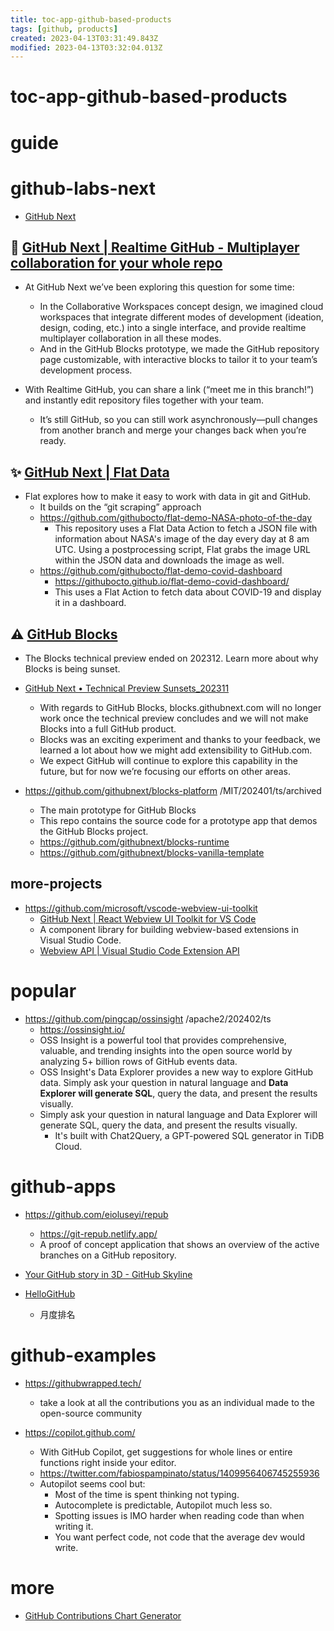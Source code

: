 ```yaml
---
title: toc-app-github-based-products
tags: [github, products]
created: 2023-04-13T03:31:49.843Z
modified: 2023-04-13T03:32:04.013Z
---
```


# toc-app-github-based-products

# guide

# github-labs-next
- [GitHub Next](https://githubnext.com/)

## 🚧 [GitHub Next | Realtime GitHub - Multiplayer collaboration for your whole repo](https://githubnext.com/projects/rtgh/)

- At GitHub Next we’ve been exploring this question for some time: 
  - In the Collaborative Workspaces concept design, we imagined cloud workspaces that integrate different modes of development (ideation, design, coding, etc.) into a single interface, and provide realtime multiplayer collaboration in all these modes. 
  - And in the GitHub Blocks prototype, we made the GitHub repository page customizable, with interactive blocks to tailor it to your team’s development process.

- With Realtime GitHub, you can share a link (“meet me in this branch!”) and instantly edit repository files together with your team. 
  - It’s still GitHub, so you can still work asynchronously—pull changes from another branch and merge your changes back when you’re ready.

## ✨ [GitHub Next | Flat Data](https://githubnext.com/projects/flat-data/)

- Flat explores how to make it easy to work with data in git and GitHub. 
  - It builds on the “git scraping” approach
  - https://github.com/githubocto/flat-demo-NASA-photo-of-the-day
    - This repository uses a Flat Data Action to fetch a JSON file with information about NASA's image of the day every day at 8 am UTC. Using a postprocessing script, Flat grabs the image URL within the JSON data and downloads the image as well.
  - https://github.com/githubocto/flat-demo-covid-dashboard
    - https://githubocto.github.io/flat-demo-covid-dashboard/
    - This uses a Flat Action to fetch data about COVID-19 and display it in a dashboard. 

## ⚠️ [GitHub Blocks](https://blocks.githubnext.com/)

- The Blocks technical preview ended on 202312. Learn more about why Blocks is being sunset.

- [GitHub Next • Technical Preview Sunsets_202311](https://gist.github.com/idan/325676d192b32f169b032fde2d866c2c)
  - With regards to GitHub Blocks, blocks.githubnext.com will no longer work once the technical preview concludes and we will not make Blocks into a full GitHub product. 
  - Blocks was an exciting experiment and thanks to your feedback, we learned a lot about how we might add extensibility to GitHub.com. 
  - We expect GitHub will continue to explore this capability in the future, but for now we’re focusing our efforts on other areas.

- https://github.com/githubnext/blocks-platform /MIT/202401/ts/archived
  - The main prototype for GitHub Blocks
  - This repo contains the source code for a prototype app that demos the GitHub Blocks project.
  - https://github.com/githubnext/blocks-runtime
  - https://github.com/githubnext/blocks-vanilla-template

## more-projects

- https://github.com/microsoft/vscode-webview-ui-toolkit
  - [GitHub Next | React Webview UI Toolkit for VS Code](https://githubnext.com/projects/react-webview-ui-toolkit/)
  - A component library for building webview-based extensions in Visual Studio Code.
  - [Webview API | Visual Studio Code Extension API](https://code.visualstudio.com/api/extension-guides/webview)
# popular
- https://github.com/pingcap/ossinsight /apache2/202402/ts
  - https://ossinsight.io/
  - OSS Insight is a powerful tool that provides comprehensive, valuable, and trending insights into the open source world by analyzing 5+ billion rows of GitHub events data.
  - OSS Insight's Data Explorer provides a new way to explore GitHub data. Simply ask your question in natural language and **Data Explorer will generate SQL**, query the data, and present the results visually.
  - Simply ask your question in natural language and Data Explorer will generate SQL, query the data, and present the results visually. 
    - It's built with Chat2Query, a GPT-powered SQL generator in TiDB Cloud.
# github-apps
- https://github.com/eioluseyi/repub
  - https://git-repub.netlify.app/
  - A proof of concept application that shows an overview of the active branches on a GitHub repository.

- [Your GitHub story in 3D - GitHub Skyline](https://skyline.github.com/)

- [HelloGitHub](https://hellogithub.com/)
  - 月度排名
# github-examples
- https://githubwrapped.tech/
  - take a look at all the contributions you as an individual made to the open-source community

- https://copilot.github.com/
  - With GitHub Copilot, get suggestions for whole lines or entire functions right inside your editor.
  - https://twitter.com/fabiospampinato/status/1409956406745255936
  - Autopilot seems cool but:
    - Most of the time is spent thinking not typing.
    - Autocomplete is predictable, Autopilot much less so.
    - Spotting issues is IMO harder when reading code than when writing it.
    - You want perfect code, not code that the average dev would write.
# more
- [GitHub Contributions Chart Generator](https://github-contributions.vercel.app/)
